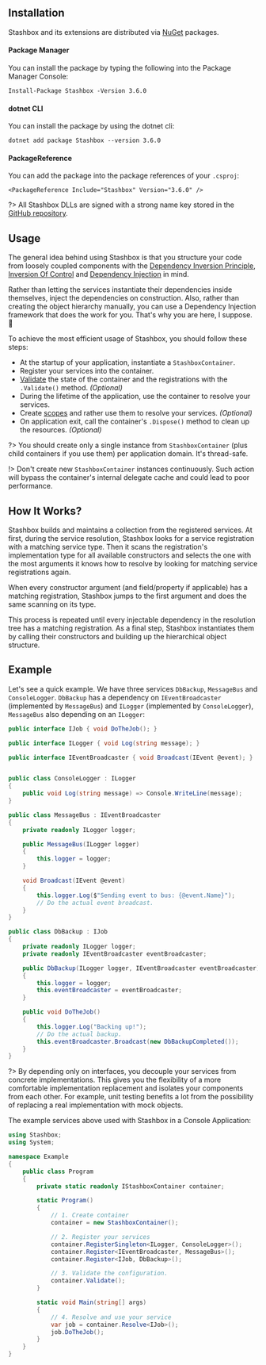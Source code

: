 ## Installation

Stashbox and its extensions are distributed via [NuGet](https://www.nuget.org/packages?q=stashbox) packages.

<!-- tabs:start -->

#### **Package Manager**

You can install the package by typing the following into the Package Manager Console:
```
Install-Package Stashbox -Version 3.6.0
```

#### **dotnet CLI**

You can install the package by using the dotnet cli:
```
dotnet add package Stashbox --version 3.6.0
```

#### **PackageReference**

You can add the package into the package references of your `.csproj`:
```
<PackageReference Include="Stashbox" Version="3.6.0" />
```

<!-- tabs:end -->

?> All Stashbox DLLs are signed with a strong name key stored in the [GitHub repository](https://github.com/z4kn4fein/stashbox/).

## Usage
The general idea behind using Stashbox is that you structure your code from loosely coupled components with the [Dependency Inversion Principle](https://en.wikipedia.org/wiki/Dependency_inversion_principle), [Inversion Of Control](https://en.wikipedia.org/wiki/Inversion_of_control) and [Dependency Injection](https://martinfowler.com/articles/injection.html) in mind. 

Rather than letting the services instantiate their dependencies inside themselves, inject the dependencies on construction. Also, rather than creating the object hierarchy manually, you can use a Dependency Injection framework that does the work for you. That's why you are here, I suppose. 🙂

To achieve the most efficient usage of Stashbox, you should follow these steps:
- At the startup of your application, instantiate a `StashboxContainer`.
- Register your services into the container.
- [Validate](diagnostics/validation) the state of the container and the registrations with the `.Validate()` method. *(Optional)*
- During the lifetime of the application, use the container to resolve your services.
- Create [scopes](usage/scopes) and rather use them to resolve your services. *(Optional)*
- On application exit, call the container's `.Dispose()` method to clean up the resources. *(Optional)*

?> You should create only a single instance from `StashboxContainer` (plus child containers if you use them) per application domain. It's thread-safe.

!> Don't create new `StashboxContainer` instances continuously. Such action will bypass the container's internal delegate cache and could lead to poor performance. 

## How It Works?
Stashbox builds and maintains a collection from the registered services. At first, during the service resolution, Stashbox looks for a service registration with a matching service type. Then it scans the registration's implementation type for all available constructors and selects the one with the most arguments it knows how to resolve by looking for matching service registrations again. 

When every constructor argument (and field/property if applicable) has a matching registration, Stashbox jumps to the first argument and does the same scanning on its type. 

This process is repeated until every injectable dependency in the resolution tree has a matching registration. As a final step, Stashbox instantiates them by calling their constructors and building up the hierarchical object structure. 

## Example
Let's see a quick example. We have three services `DbBackup`, `MessageBus` and `ConsoleLogger`. `DbBackup` has a dependency on `IEventBroadcaster` (implemented by `MessageBus`) and `ILogger` (implemented by `ConsoleLogger`), `MessageBus` also depending on an `ILogger`:
```cs
public interface IJob { void DoTheJob(); }

public interface ILogger { void Log(string message); }

public interface IEventBroadcaster { void Broadcast(IEvent @event); }


public class ConsoleLogger : ILogger
{
    public void Log(string message) => Console.WriteLine(message);
}

public class MessageBus : IEventBroadcaster
{
    private readonly ILogger logger;

    public MessageBus(ILogger logger)
    {
        this.logger = logger;
    }

    void Broadcast(IEvent @event) 
    {
        this.logger.Log($"Sending event to bus: {@event.Name}");
        // Do the actual event broadcast.
    }
}

public class DbBackup : IJob
{
    private readonly ILogger logger;
    private readonly IEventBroadcaster eventBroadcaster;

    public DbBackup(ILogger logger, IEventBroadcaster eventBroadcaster)
    {
        this.logger = logger;
        this.eventBroadcaster = eventBroadcaster;
    }

    public void DoTheJob() 
    {
        this.logger.Log("Backing up!");
        // Do the actual backup.
        this.eventBroadcaster.Broadcast(new DbBackupCompleted());
    } 
}
```

?> By depending only on interfaces, you decouple your services from concrete implementations. This gives you the flexibility of a more comfortable implementation replacement and isolates your components from each other. For example, unit testing benefits a lot from the possibility of replacing a real implementation with mock objects.

The example services above used with Stashbox in a Console Application:

```cs
using Stashbox;
using System;

namespace Example
{
    public class Program
    {
        private static readonly IStashboxContainer container;

        static Program()
        {
            // 1. Create container
            container = new StashboxContainer();

            // 2. Register your services
            container.RegisterSingleton<ILogger, ConsoleLogger>();
            container.Register<IEventBroadcaster, MessageBus>();
            container.Register<IJob, DbBackup>();

            // 3. Validate the configuration.
            container.Validate();
        }

        static void Main(string[] args)
        {
            // 4. Resolve and use your service
            var job = container.Resolve<IJob>();
            job.DoTheJob();
        }
    }
}
```
